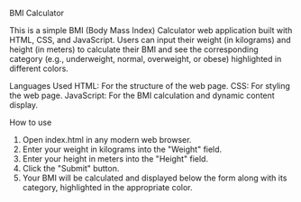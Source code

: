 BMI Calculator

This is a simple BMI (Body Mass Index) Calculator web application built with HTML, CSS, and JavaScript. Users can input their weight (in kilograms) and height (in meters) to calculate their BMI and see the corresponding category (e.g., underweight, normal, overweight, or obese) highlighted in different colors.

Languages Used
HTML: For the structure of the web page.
CSS: For styling the web page.
JavaScript: For the BMI calculation and dynamic content display.

How to use
1. Open index.html in any modern web browser.
2. Enter your weight in kilograms into the "Weight" field.
3. Enter your height in meters into the "Height" field.
4. Click the "Submit" button.
5. Your BMI will be calculated and displayed below the form along with its category, highlighted in the appropriate color.
